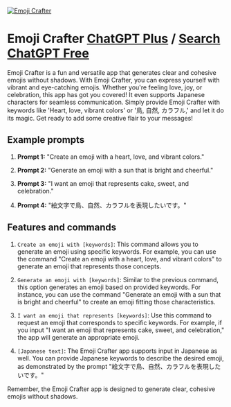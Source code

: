 
[![Emoji Crafter](https://files.oaiusercontent.com/file-8X5yLSb5FS5Sh3OizwnoX8lo?se=2123-10-18T08%3A04%3A21Z&sp=r&sv=2021-08-06&sr=b&rscc=max-age%3D31536000%2C%20immutable&rscd=attachment%3B%20filename%3Da0dd06d7-081f-4a47-92eb-00521bf54ce3.png&sig=7FGXjRY8MxWTmq8izoyFYRYoo1ii5zek3swCF8Iab30%3D)](https://chat.openai.com/g/g-Ah7AZ1LPl-emoji-crafter)

# Emoji Crafter [ChatGPT Plus](https://chat.openai.com/g/g-Ah7AZ1LPl-emoji-crafter) / [Search ChatGPT Free](https://gptcall.net/index.html#/?search=Emoji%20Crafter)

Emoji Crafter is a fun and versatile app that generates clear and cohesive emojis without shadows. With Emoji Crafter, you can express yourself with vibrant and eye-catching emojis. Whether you're feeling love, joy, or celebration, this app has got you covered! It even supports Japanese characters for seamless communication. Simply provide Emoji Crafter with keywords like 'Heart, love, vibrant colors' or '鳥, 自然, カラフル,' and let it do its magic. Get ready to add some creative flair to your messages!

## Example prompts

1. **Prompt 1:** "Create an emoji with a heart, love, and vibrant colors."

2. **Prompt 2:** "Generate an emoji with a sun that is bright and cheerful."

3. **Prompt 3:** "I want an emoji that represents cake, sweet, and celebration."

4. **Prompt 4:** "絵文字で鳥、自然、カラフルを表現したいです。"

## Features and commands

1. `Create an emoji with [keywords]`: This command allows you to generate an emoji using specific keywords. For example, you can use the command "Create an emoji with a heart, love, and vibrant colors" to generate an emoji that represents those concepts.

2. `Generate an emoji with [keywords]`: Similar to the previous command, this option generates an emoji based on provided keywords. For instance, you can use the command "Generate an emoji with a sun that is bright and cheerful" to create an emoji fitting those characteristics.

3. `I want an emoji that represents [keywords]`: Use this command to request an emoji that corresponds to specific keywords. For example, if you input "I want an emoji that represents cake, sweet, and celebration," the app will generate an appropriate emoji.

4. `[Japanese text]`: The Emoji Crafter app supports input in Japanese as well. You can provide Japanese keywords to describe the desired emoji, as demonstrated by the prompt "絵文字で鳥、自然、カラフルを表現したいです。"

Remember, the Emoji Crafter app is designed to generate clear, cohesive emojis without shadows.


